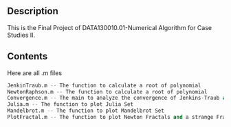 ## Description

This is the Final Project of DATA130010.01-Numerical Algorithm for Case Studies II.

## Contents

Here are all .m files

``` python
JenkinTraub.m -- The function to calculate a root of polynomial
NewtonRaphson.m -- The function to calculate a root of polynomial
Convergence.m -- The main to analyze the convergence of Jenkins-Traub and Newton-Raphson
Julia.m -- The function to plot Julia Set
Mandelbrot.m -- The function to plot Mandelbrot Set
PlotFractal.m -- The function to plot Newton Fractals and a strange Fractal
```
